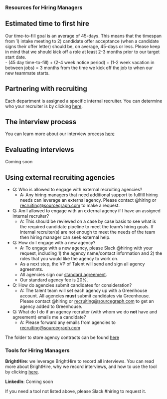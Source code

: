### Resources for Hiring Managers 

## Estimated time to first hire

Our time-to-fill goal is an average of 45-days.  This means that the timespan from 1) intake meeting to 2) candidate offer acceptance (when a candidate signs their offer letter) should be, on average, 45-days or less.  Please keep in mind that we should kick off a role at least 2-3 months prior to our target start date.  
    - (45 day time-to-fill) + (2-4 week notice period) + (1-2 week vacation in between jobs) = 3 months from the time we kick off the job to when our new teammate starts. 
    
## Partnering with recruiting 

Each department is assigned a specific internal recruiter.  You can determine who your recruiter is by clicking [here](https://about.sourcegraph.com/handbook/talent#talent-team-members).

## The interview process 

You can learn more about our interview process [here](https://about.sourcegraph.com/handbook/talent/the_interview_process) 

## Evaluating interviews 

Coming soon

## Using external recruiting agencies

- Q: Who is allowed to engage with external recruiting agencies?
   - A: Any hiring managers that need additional support to fullfill hiring needs can leverage an external agency. Please contact @hiring or recruiting@sourcegraph.com to make a request.
- Q: Am I allowed to engage with an external agency if I have an assigned internal recruiter?
   - A: This should be reviewed on a case by case basis to see what is the required candidate pipeline to meet the team’s hiring goals. If internal recruiter(s) are not enough to meet the needs of the team then hiring manager can seek external help.
- Q: How do I engage with a new agency?
   - A: To engage with a new agency, please Slack @hiring with your request, including 1) the agency name/contact information and 2) the roles that you would like the agency to work on. 
   - As a next step, the VP of Talent will send and sign all agency agreemnts. 
   - All agencies sign our [standard agreement](https://docs.google.com/document/d/1IU_eWoZxEGQS8RRcjuUPfVD-byWScn5bsZE3e3oFZQ0/edit).
   - Our standard agency fee is 20%.
- Q: How do agencies submit candidates for consideration?
   - A: The talent team will set each agency up with a Greenhouse account. All agencies **must** submit candidates via Greenhouse. Please contact @hiring or recruiting@sourcegraph.com to get an agency added to Greenhouse.
- Q: What do I do if an agency recruiter (with whom we do **not** have and agreement) emails me a candidate?
   - A: Please forward any emails from agencies to recruiting@sourcegraph.com

The folder to store agency contracts can be found [here](https://drive.google.com/drive/u/0/folders/1aEtbTvcQF7hfd3mHH0JMgBhlFLYL4piq)

### Tools for Hiring Managers 

**BrightHire**:  we leverage BrightHire to record all interviews.  You can read more about BrightHire, why we record interviews, and how to use the tool by clicking [here](https://about.sourcegraph.com/handbook/talent/hiring/guide_to_using_brighthire).  

**LinkedIn**:  Coming soon 

If you need a tool not listed above, please Slack #hiring to request it.
